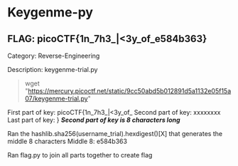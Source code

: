 # Keygenme-py

## FLAG: picoCTF{1n_7h3_|<3y_of_e584b363}

Category: Reverse-Engineering

Description: keygenme-trial.py

>wget "https://mercury.picoctf.net/static/9cc50abd5b012891d5a1132e05f15a07/keygenme-trial.py"

First part of key: picoCTF{1n_7h3_|<3y_of_
Second part of key: xxxxxxxx
Last part of key: }
***Second part of key is 8 characters long***

Ran the hashlib.sha256(username_trial).hexdigest()\[X\] that generates the middle 8 characters
Middle 8: e584b363

Ran flag.py to join all parts together to create flag
